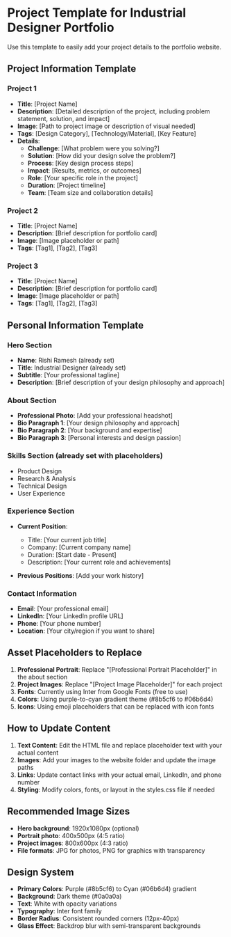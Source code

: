 # Project Template for Industrial Designer Portfolio

Use this template to easily add your project details to the portfolio website.

## Project Information Template

### Project 1
- **Title**: [Project Name]
- **Description**: [Detailed description of the project, including problem statement, solution, and impact]
- **Image**: [Path to project image or description of visual needed]
- **Tags**: [Design Category], [Technology/Material], [Key Feature]
- **Details**:
  - **Challenge**: [What problem were you solving?]
  - **Solution**: [How did your design solve the problem?]
  - **Process**: [Key design process steps]
  - **Impact**: [Results, metrics, or outcomes]
  - **Role**: [Your specific role in the project]
  - **Duration**: [Project timeline]
  - **Team**: [Team size and collaboration details]

### Project 2
- **Title**: [Project Name]
- **Description**: [Brief description for portfolio card]
- **Image**: [Image placeholder or path]
- **Tags**: [Tag1], [Tag2], [Tag3]

### Project 3
- **Title**: [Project Name]
- **Description**: [Brief description for portfolio card]
- **Image**: [Image placeholder or path]
- **Tags**: [Tag1], [Tag2], [Tag3]

## Personal Information Template

### Hero Section
- **Name**: Rishi Ramesh (already set)
- **Title**: Industrial Designer (already set)
- **Subtitle**: [Your professional tagline]
- **Description**: [Brief description of your design philosophy and approach]

### About Section
- **Professional Photo**: [Add your professional headshot]
- **Bio Paragraph 1**: [Your design philosophy and approach]
- **Bio Paragraph 2**: [Your background and expertise]
- **Bio Paragraph 3**: [Personal interests and design passion]

### Skills Section (already set with placeholders)
- Product Design
- Research & Analysis
- Technical Design
- User Experience

### Experience Section
- **Current Position**: 
  - Title: [Your current job title]
  - Company: [Current company name]
  - Duration: [Start date - Present]
  - Description: [Your current role and achievements]

- **Previous Positions**: [Add your work history]

### Contact Information
- **Email**: [Your professional email]
- **LinkedIn**: [Your LinkedIn profile URL]
- **Phone**: [Your phone number]
- **Location**: [Your city/region if you want to share]

## Asset Placeholders to Replace

1. **Professional Portrait**: Replace "[Professional Portrait Placeholder]" in the about section
2. **Project Images**: Replace "[Project Image Placeholder]" for each project
3. **Fonts**: Currently using Inter from Google Fonts (free to use)
4. **Colors**: Using purple-to-cyan gradient theme (#8b5cf6 to #06b6d4)
5. **Icons**: Using emoji placeholders that can be replaced with icon fonts

## How to Update Content

1. **Text Content**: Edit the HTML file and replace placeholder text with your actual content
2. **Images**: Add your images to the website folder and update the image paths
3. **Links**: Update contact links with your actual email, LinkedIn, and phone number
4. **Styling**: Modify colors, fonts, or layout in the styles.css file if needed

## Recommended Image Sizes

- **Hero background**: 1920x1080px (optional)
- **Portrait photo**: 400x500px (4:5 ratio)
- **Project images**: 800x600px (4:3 ratio)
- **File formats**: JPG for photos, PNG for graphics with transparency

## Design System

- **Primary Colors**: Purple (#8b5cf6) to Cyan (#06b6d4) gradient
- **Background**: Dark theme (#0a0a0a)
- **Text**: White with opacity variations
- **Typography**: Inter font family
- **Border Radius**: Consistent rounded corners (12px-40px)
- **Glass Effect**: Backdrop blur with semi-transparent backgrounds